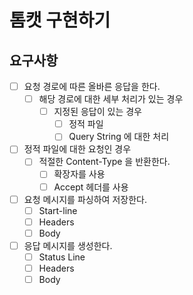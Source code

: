 # 톰캣 구현하기

## 요구사항

- [ ] 요청 경로에 따른 올바른 응답을 한다.
    - [ ] 해당 경로에 대한 세부 처리가 있는 경우
        - [ ] 지정된 응답이 있는 경우
            - [ ] 정적 파일
            - [ ] Query String 에 대한 처리

- [ ] 정적 파일에 대한 요청인 경우
    - [ ] 적절한 Content-Type 을 반환한다.
        - [ ] 확장자를 사용
        - [ ] Accept 헤더를 사용

- [ ] 요청 메시지를 파싱하여 저장한다.
    - [ ] Start-line
    - [ ] Headers
    - [ ] Body

- [ ] 응답 메시지를 생성한다.
    - [ ] Status Line
    - [ ] Headers
    - [ ] Body
